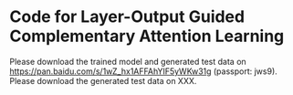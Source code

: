 # Code for Layer-Output Guided Complementary Attention Learning
Please download the trained model and generated test data on https://pan.baidu.com/s/1wZ_hx1AFFAhYIF5yWKw31g (passport: jws9).
Please download the generated test data on XXX.
